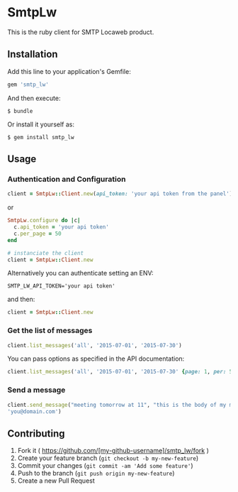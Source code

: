 # SmtpLw

This is the ruby client for SMTP Locaweb product.

## Installation

Add this line to your application's Gemfile:

```ruby
gem 'smtp_lw'
```

And then execute:

    $ bundle

Or install it yourself as:

    $ gem install smtp_lw

## Usage

### Authentication and Configuration
```ruby
client = SmtpLw::Client.new(api_token: 'your api token from the panel')
```

or

```ruby
SmtpLw.configure do |c|
  c.api_token = 'your api token'
  c.per_page = 50
end

# instanciate the client
client = SmtpLw::Client.new
```

Alternatively you can authenticate setting an ENV: 

```
SMTP_LW_API_TOKEN='your api token'
```
and then:
```ruby
client = SmtpLw::Client.new
```

### Get the list of messages

```ruby
client.list_messages('all', '2015-07-01', '2015-07-30')
```
You can pass options as specified in the API documentation:
```ruby
client.list_messages('all', '2015-07-01', '2015-07-30' {page: 1, per: 50})
```

### Send a message
```ruby
client.send_message("meeting tomorrow at 11", "this is the body of my msg", 'me@domain.com',
'you@domain.com')
```

## Contributing

1. Fork it ( https://github.com/[my-github-username]/smtp_lw/fork )
2. Create your feature branch (`git checkout -b my-new-feature`)
3. Commit your changes (`git commit -am 'Add some feature'`)
4. Push to the branch (`git push origin my-new-feature`)
5. Create a new Pull Request
